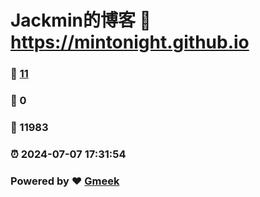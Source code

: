 # Jackmin的博客 :link: https://mintonight.github.io 
### :page_facing_up: [11](https://mintonight.github.io/tag.html) 
### :speech_balloon: 0 
### :hibiscus: 11983 
### :alarm_clock: 2024-07-07 17:31:54 
### Powered by :heart: [Gmeek](https://github.com/Meekdai/Gmeek)
